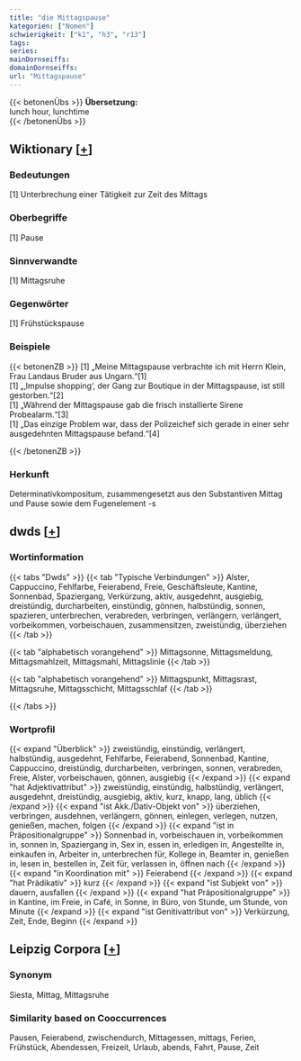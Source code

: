 ```yaml
---
title: "die Mittagspause"
kategorien: ["Nomen"]
schwierigkeit: ["k1", "h3", "r13"]
tags:
series:
mainDornseiffs:
domainDornseiffs:
url: "Mittagspause"
---
```


{{< betonenÜbs >}}
**Übersetzung:**  
lunch hour, lunchtime  
{{< /betonenÜbs >}}

## Wiktionary [[+](https://de.wiktionary.org/wiki/Mittagspause)]

### Bedeutungen
[1] Unterbrechung einer Tätigkeit zur Zeit des Mittags  

### Oberbegriffe
[1] Pause  

### Sinnverwandte
[1] Mittagsruhe  

### Gegenwörter
[1] Frühstückspause  

### Beispiele
{{< betonenZB >}}
[1] „Meine Mittagspause verbrachte ich mit Herrn Klein, Frau Landaus Bruder aus Ungarn.“[1]  
[1] „‚Impulse shopping‘, der Gang zur Boutique in der Mittagspause, ist still gestorben.“[2]  
[1] „Während der Mittagspause gab die frisch installierte Sirene Probealarm.“[3]  
[1] „Das einzige Problem war, dass der Polizeichef sich gerade in einer sehr ausgedehnten Mittagspause befand.“[4]  

{{< /betonenZB >}}
### Herkunft
Determinativkompositum, zusammengesetzt aus den Substantiven Mittag und Pause sowie dem Fugenelement -s  



## dwds [[+](https://www.dwds.de/wb/Mittagspause)]

### Wortinformation
{{< tabs "Dwds" >}}
{{< tab "Typische Verbindungen" >}}
Alster, Cappuccino, Fehlfarbe, Feierabend, Freie, Geschäftsleute, Kantine, Sonnenbad, Spaziergang, Verkürzung, aktiv, ausgedehnt, ausgiebig, dreistündig, durcharbeiten, einstündig, gönnen, halbstündig, sonnen, spazieren, unterbrechen, verabreden, verbringen, verlängern, verlängert, vorbeikommen, vorbeischauen, zusammensitzen, zweistündig, überziehen
{{< /tab >}}

{{< tab "alphabetisch vorangehend" >}}
Mittagsonne, Mittagsmeldung, Mittagsmahlzeit, Mittagsmahl, Mittagslinie
{{< /tab >}}

{{< tab "alphabetisch vorangehend" >}}
Mittagspunkt, Mittagsrast, Mittagsruhe, Mittagsschicht, Mittagsschlaf
{{< /tab >}}

{{< /tabs >}}

### Wortprofil
{{< expand "Überblick" >}} zweistündig, einstündig, verlängert, halbstündig, ausgedehnt, Fehlfarbe, Feierabend, Sonnenbad, Kantine, Cappuccino, dreistündig, durcharbeiten, verbringen, sonnen, verabreden, Freie, Alster, vorbeischauen, gönnen, ausgiebig {{< /expand >}}
{{< expand "hat Adjektivattribut" >}} zweistündig, einstündig, halbstündig, verlängert, ausgedehnt, dreistündig, ausgiebig, aktiv, kurz, knapp, lang, üblich {{< /expand >}}
{{< expand "ist Akk./Dativ-Objekt von" >}} überziehen, verbringen, ausdehnen, verlängern, gönnen, einlegen, verlegen, nutzen, genießen, machen, folgen {{< /expand >}}
{{< expand "ist in Präpositionalgruppe" >}} Sonnenbad in, vorbeischauen in, vorbeikommen in, sonnen in, Spaziergang in, Sex in, essen in, erledigen in, Angestellte in, einkaufen in, Arbeiter in, unterbrechen für, Kollege in, Beamter in, genießen in, lesen in, bestellen in, Zeit für, verlassen in, öffnen nach {{< /expand >}}
{{< expand "in Koordination mit" >}} Feierabend {{< /expand >}}
{{< expand "hat Prädikativ" >}} kurz {{< /expand >}}
{{< expand "ist Subjekt von" >}} dauern, ausfallen {{< /expand >}}
{{< expand "hat Präpositionalgruppe" >}} in Kantine, im Freie, in Café, in Sonne, in Büro, von Stunde, um Stunde, von Minute {{< /expand >}}
{{< expand "ist Genitivattribut von" >}} Verkürzung, Zeit, Ende, Beginn {{< /expand >}}

## Leipzig Corpora [[+](https://corpora.uni-leipzig.de/en/res?word=Mittagspause&corpusId=deu_newscrawl-public_2018)]


### Synonym
Siesta, Mittag, Mittagsruhe


### Similarity based on Cooccurrences
Pausen, Feierabend, zwischendurch, Mittagessen, mittags, Ferien, Frühstück, Abendessen, Freizeit, Urlaub, abends, Fahrt, Pause, Zeit

